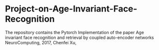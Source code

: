 # Project-on-Age-Invariant-Face-Recognition
The repository contains the Pytorch Implementation of the paper Age invariant face recognition and retrieval by coupled auto-encoder networks NeuroComputing, 2017, Chenfei Xu, 
